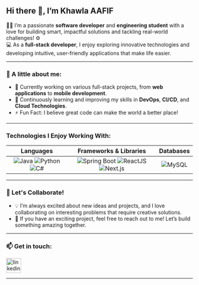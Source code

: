 
## Hi there 👋, I’m **Khawla AAFIF**

👩‍💻 I’m a passionate **software developer** and **engineering student** with a love for building smart, impactful solutions and tackling real-world challenges! ⚙️  
💻 As a **full-stack developer**, I enjoy exploring innovative technologies and developing intuitive, user-friendly applications that make life easier.

---

### 🌟 A little about me:
- 🔭 Currently working on various full-stack projects, from **web applications** to **mobile development**.
- 🌱 Continuously learning and improving my skills in **DevOps**, **CI/CD**, and **Cloud Technologies**.
- ⚡️ Fun Fact: I believe great code can make the world a better place!  

---

### Technologies I Enjoy Working With:

| **Languages** | **Frameworks & Libraries** | **Databases** |
|:-------------:|:--------------------------:|:-------------:|
| ![Java](https://img.shields.io/badge/Java-007396?style=for-the-badge&logo=java&logoColor=white) ![Python](https://img.shields.io/badge/Python-3776AB?style=for-the-badge&logo=python&logoColor=white) ![C#](https://img.shields.io/badge/C%23-239120?style=for-the-badge&logo=csharp&logoColor=white) | ![Spring Boot](https://img.shields.io/badge/Spring%20Boot-6DB33F?style=for-the-badge&logo=springboot&logoColor=white) ![ReactJS](https://img.shields.io/badge/React-61DAFB?style=for-the-badge&logo=react&logoColor=black) ![Next.js](https://img.shields.io/badge/Next.js-000000?style=for-the-badge&logo=nextdotjs&logoColor=white) | ![MySQL](https://img.shields.io/badge/MySQL-4479A1?style=for-the-badge&logo=mysql&logoColor=white) |

---

### 🚀 Let's Collaborate!
- 💡 I’m always excited about new ideas and projects, and I love collaborating on interesting problems that require creative solutions.
- 🤝 If you have an exciting project, feel free to reach out to me! Let’s build something amazing together.

---

### 📫 Get in touch:
[<img src='https://cdn.jsdelivr.net/npm/simple-icons@3.0.1/icons/linkedin.svg' alt='linkedin' height='40'>](https://www.linkedin.com/in/khawla-aafif/)  


---
<!--
**KhawlaAAFIF/KhawlaAAFIF** is a ✨ _special_ ✨ repository because its `README.md` (this file) appears on your GitHub profile.

Here are some ideas to get you started:

- 🔭 I’m currently working on ...
- 🌱 I’m currently learning ...
- 👯 I’m looking to collaborate on ...
- 🤔 I’m looking for help with ...
- 💬 Ask me about ...
- 📫 How to reach me: ...
- 😄 Pronouns: ...
- ⚡ Fun fact: ...
-->
